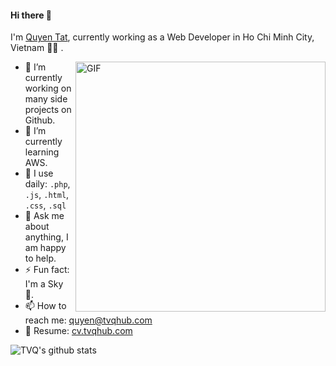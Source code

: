 #### Hi there 👋

I'm [Quyen Tat](https://tvqhub.com), currently working as a Web Developer in Ho Chi Minh City, Vietnam 👨‍💻 .

<img align="right" alt="GIF" src="https://media.giphy.com/media/p4NLw3I4U0idi/giphy.gif" width="400px" />

- 🔭 I’m currently working on many side projects on Github.
- 🌱 I’m currently learning AWS.
- 👀 I use daily: `.php`, `.js`, `.html`, `.css`, `.sql`
- 💬 Ask me about anything, I am happy to help.
- ⚡️ Fun fact: I'm a Sky 💫.
- 📫 How to reach me: quyen@tvqhub.com
- 📝 Resume: [cv.tvqhub.com](https://cv.tvqhub.com)

![TVQ's github stats](https://github-readme-stats.vercel.app/api?username=tvqqq&show_icons=true&hide_border=true&hide=["contribs"])

